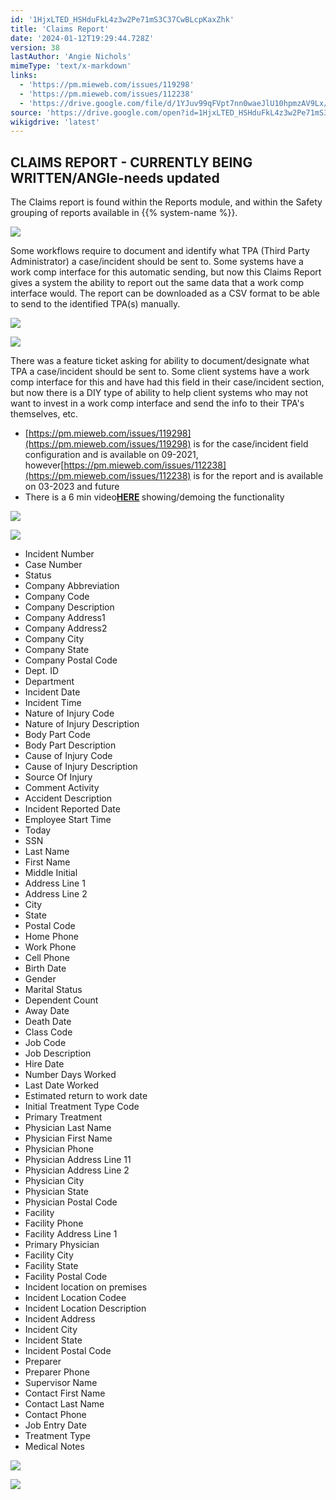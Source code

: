 ```yaml
---
id: '1HjxLTED_HSHduFkL4z3w2Pe71mS3C37CwBLcpKaxZhk'
title: 'Claims Report'
date: '2024-01-12T19:29:44.728Z'
version: 38
lastAuthor: 'Angie Nichols'
mimeType: 'text/x-markdown'
links:
  - 'https://pm.mieweb.com/issues/119298'
  - 'https://pm.mieweb.com/issues/112238'
  - 'https://drive.google.com/file/d/1YJuv99qFVpt7nn0waeJlU10hpmzAV9Lx/view?usp=sharing'
source: 'https://drive.google.com/open?id=1HjxLTED_HSHduFkL4z3w2Pe71mS3C37CwBLcpKaxZhk'
wikigdrive: 'latest'
---
```

## CLAIMS REPORT  - CURRENTLY BEING WRITTEN/ANGIe-needs updated

The Claims report is found within the Reports module, and within the Safety grouping of reports available in {{% system-name %}}.

![](../claims-report.assets/4554a07697ccf0f894de8df00bcadb95.png)


Some workflows require to document and identify what TPA (Third Party Administrator) a case/incident should be sent to.  Some systems have a work comp interface for this automatic sending, but now this Claims Report gives a system the ability to report out the same data that a work comp interface would.  The report can be downloaded as a CSV format to be able to send to the identified TPA(s) manually.

![](../claims-report.assets/16bb367d283e4b4d0fa1e7ba388b4956.png)



![](../claims-report.assets/01eadf4adcb810d7ae3dbf4a7960859b.png)


There was a feature ticket asking for ability to document/designate what TPA a case/incident should be sent to.  Some client systems have a work comp interface for this and have had this field in their case/incident section, but now there is a DIY type of ability to help client systems who may not want to invest in a work comp interface and send the info to their TPA's themselves, etc. 
* [https://pm.mieweb.com/issues/119298](https://pm.mieweb.com/issues/119298) is for the case/incident field configuration and is available on 09-2021, however[](https://pm.mieweb.com/issues/112238)[https://pm.mieweb.com/issues/112238](https://pm.mieweb.com/issues/112238)  is for the report and is available on 03-2023 and future
* There is a 6 min video[](https://drive.google.com/file/d/1YJuv99qFVpt7nn0waeJlU10hpmzAV9Lx/view?usp=sharing)[<strong>HERE</strong>](https://drive.google.com/file/d/1YJuv99qFVpt7nn0waeJlU10hpmzAV9Lx/view?usp=sharing)<strong> </strong>showing/demoing the functionality


![](../claims-report.assets/2fde2fc15500c171c0da4097e7087f2d.png)


![](../claims-report.assets/d34da375f0f784e71de49cd22fcdf24b.png)

* Incident Number						
* Case Number						
* Status					
* Company Abbreviation						
* Company Code						
* Company Description					
* Company Address1						
* Company Address2						
* Company City						
* Company State						
* Company Postal Code						
* Dept. ID						
* Department						
* Incident Date						
* Incident Time						
* Nature of Injury Code						
* Nature of Injury Description						
* Body Part Code						
* Body Part Description				
* Cause of Injury Code						
* Cause of Injury Description						
* Source Of Injury						
* Comment Activity						
* Accident Description						
* Incident Reported Date						
* Employee Start Time						
* Today						
* SSN						
* Last Name						
* First Name						
* Middle Initial						
* Address Line 1						
* Address Line 2						
* City						
* State						
* Postal Code						
* Home Phone						
* Work Phone						
* Cell Phone						
* Birth Date						
* Gender						
* Marital Status					
* Dependent Count						
* Away Date						
* Death Date						
* Class Code						
* Job Code						
* Job Description						
* Hire Date						
* Number Days Worked						
* Last Date Worked						
* Estimated return to work date						
* Initial Treatment Type Code						
* Primary Treatment						
* Physician Last Name						
* Physician First Name						
* Physician Phone						
* Physician Address Line 11						
* Physician Address Line 2						
* Physician City					
* Physician State						
* Physician Postal Code						
* Facility						
* Facility Phone						
* Facility Address Line 1						
* Primary Physician						
* Facility City						
* Facility State						
* Facility Postal Code						
* Incident location on premises						
* Incident Location Codee						
* Incident Location Description						
* Incident Address						
* Incident City						
* Incident State					
* Incident Postal Code						
* Preparer						
* Preparer Phone						
* Supervisor Name						
* Contact First Name						
* Contact Last Name						
* Contact Phone						
* Job Entry Date						
* Treatment Type						
* Medical Notes

![](../claims-report.assets/19e8ab7b6b5eb6b956b0817a2e693c97.png)


![](../claims-report.assets/a2c891ffceee691be43addc47ce1e985.png)



